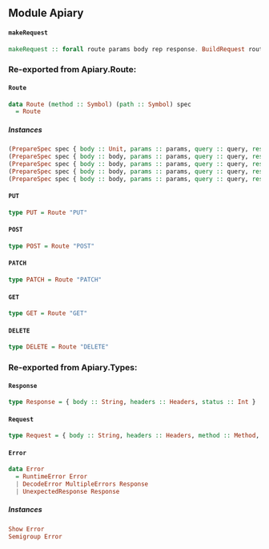 ## Module Apiary

#### `makeRequest`

``` purescript
makeRequest :: forall route params body rep response. BuildRequest route params body rep => DecodeResponse rep response => route -> (Request -> Request) -> params -> body -> Aff (Either Error response)
```


### Re-exported from Apiary.Route:

#### `Route`

``` purescript
data Route (method :: Symbol) (path :: Symbol) spec
  = Route
```

##### Instances
``` purescript
(PrepareSpec spec { body :: Unit, params :: params, query :: query, response :: response }, WriteParams params query fullParams, DecodeResponse response response', IsSymbol path) => BuildRequest (Route "GET" path spec) fullParams Unit response
(PrepareSpec spec { body :: body, params :: params, query :: query, response :: response }, WriteParams params query fullParams, MediaCodec body body', DecodeResponse response response', IsSymbol path) => BuildRequest (Route "PATCH" path spec) fullParams body' response
(PrepareSpec spec { body :: body, params :: params, query :: query, response :: response }, WriteParams params query fullParams, MediaCodec body body', DecodeResponse response response', IsSymbol path) => BuildRequest (Route "POST" path spec) fullParams body' response
(PrepareSpec spec { body :: body, params :: params, query :: query, response :: response }, WriteParams params query fullParams, MediaCodec body body', DecodeResponse response response', IsSymbol path) => BuildRequest (Route "PUT" path spec) fullParams body' response
(PrepareSpec spec { body :: body, params :: params, query :: query, response :: response }, WriteParams params query fullParams, MediaCodec body body', DecodeResponse response response', IsSymbol path) => BuildRequest (Route "DELETE" path spec) fullParams body' response
```

#### `PUT`

``` purescript
type PUT = Route "PUT"
```

#### `POST`

``` purescript
type POST = Route "POST"
```

#### `PATCH`

``` purescript
type PATCH = Route "PATCH"
```

#### `GET`

``` purescript
type GET = Route "GET"
```

#### `DELETE`

``` purescript
type DELETE = Route "DELETE"
```

### Re-exported from Apiary.Types:

#### `Response`

``` purescript
type Response = { body :: String, headers :: Headers, status :: Int }
```

#### `Request`

``` purescript
type Request = { body :: String, headers :: Headers, method :: Method, url :: URL }
```

#### `Error`

``` purescript
data Error
  = RuntimeError Error
  | DecodeError MultipleErrors Response
  | UnexpectedResponse Response
```

##### Instances
``` purescript
Show Error
Semigroup Error
```

